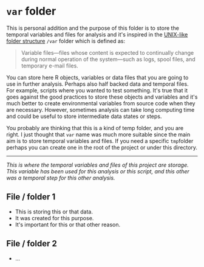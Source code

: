 # `var` folder

This is personal addition and the purpose of this folder is to store the temporal variables and files for analysis and it's inspired in the [UNIX-like folder structure][folderstructure] `/var` folder which is defined as:  

>Variable files—files whose content is expected to continually change during normal operation of the system—such as logs, spool files, and temporary e-mail files.

You can store here R objects, variables or data files that you are going to use in further analysis. Perhaps also half backed data and temporal files. For example, scripts where you wanted to test something. It's true that it goes against the good practices to store these objects and variables and it's much better to create environmental variables from source code when they are necessary. However, sometimes analysis can take long computing time and could be useful to store intermediate data states or steps. 

You probably are thinking that this is a kind of temp folder, and you are right. I just thought that `var` name was much more suitable since the main aim is to store temporal variables and files. If you need a specific `tmp`folder perhaps you can create one in the root of the project or under this directory. 

---

_This is where the temporal variables and files of this project are storage. This variable has been used for this analysis or this script, and this other was a temporal step for this other analysis._ 

## File / folder 1 

- This is storing this or that data. 
- It was created for this purpose. 
- It's important for this or that other reason. 

## File / folder 2 

- ... 



[folderstructure]: https://en.wikipedia.org/wiki/Filesystem_Hierarchy_Standard
